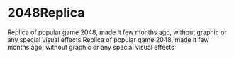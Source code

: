 # 2048Replica
Replica of popular game 2048, made it few months ago, without graphic or any special visual effects
Replica of popular game 2048, made it few months ago, without graphic or any special visual effects
